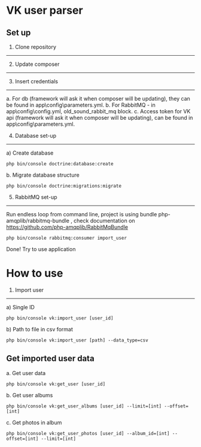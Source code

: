 VK user parser
========================

Set up
--------------

1. Clone repository
--------------

2. Update composer
--------------

3. Insert credentials
--------------

a. For db (framework will ask it when composer will be updating), they can be found in app\config\parameters.yml.
b. For RabbitMQ - in app\config\config.yml, old_sound_rabbit_mq block.
c. Access token for VK api (framework will ask it when composer will be updating), can be found in app\config\parameters.yml.

4. Database set-up
--------------

a) Create database

~~~
php bin/console doctrine:database:create
~~~

b. Migrate database structure

~~~
php bin/console doctrine:migrations:migrate
~~~

5. RabbitMQ set-up
--------------

Run endless loop from command line, project is using bundle php-amqplib/rabbitmq-bundle ,
check documentation on https://github.com/php-amqplib/RabbitMqBundle

~~~
php bin/console rabbitmq:consumer import_user
~~~

Done! Try to use application


How to use
========================

1. Import user
--------------

a) Single ID

~~~
php bin/console vk:import_user [user_id]
~~~

b) Path to file in csv format

~~~
php bin/console vk:import_user [path] --data_type=csv
~~~

Get imported user data
--------------

a. Get user data

~~~
php bin/console vk:get_user [user_id]
~~~

b. Get user albums

~~~
php bin/console vk:get_user_albums [user_id] --limit=[int] --offset=[int]
~~~

c. Get photos in album

~~~
php bin/console vk:get_user_photos [user_id] --album_id=[int] --offset=[int] --limit=[int]
~~~